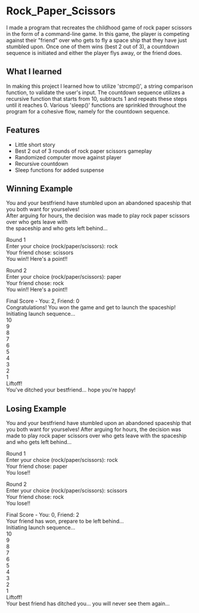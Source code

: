 # Rock_Paper_Scissors
I made a program that recreates the childhood game of rock paper scissors in the form of a command-line game. In this game, the player is competing against their "friend" over who gets to fly a space ship that they have just stumbled upon. Once one of them wins (best 2 out of 3), a countdown sequence is initiated and either the player flys away, or the friend does. 

## What I learned 
In making this project I learned how to utilize 'strcmp()', a string comparison function, to validate the user's input. The countdown sequence utilizes a recursive function that starts from 10, subtracts 1 and repeats these steps until it reaches 0. Various 'sleep()' functions are sprinkled throughout the program for a cohesive flow, namely for the countdown sequence.

## Features
- Little short story
- Best 2 out of 3 rounds of rock paper scissors gameplay
- Randomized computer move against player
- Recursive countdown
- Sleep functions for added suspense 

## Winning Example
You and your bestfriend have stumbled upon an abandoned spaceship that you both want for yourselves!<br>
After arguing for hours, the decision was made to play rock paper scissors over who gets leave with <br>
the spaceship and who gets left behind...<br>

Round 1<br>
Enter your choice (rock/paper/scissors): rock<br>
Your friend chose: scissors<br>
You win!! Here's a point!!<br>

Round 2<br>
Enter your choice (rock/paper/scissors): paper<br>
Your friend chose: rock<br>
You win!! Here's a point!!<br>

Final Score - You: 2, Friend: 0<br>
Congratulations! You won the game and get to launch the spaceship!<br>
Initiating launch sequence...<br>
10<br>
9<br>
8<br>
7<br>
6<br>
5<br>
4<br>
3<br>
2<br>
1<br>
Liftoff!<br>
You've ditched your bestfriend... hope you're happy!<br>

## Losing Example
You and your bestfriend have stumbled upon an abandoned spaceship that you both want for yourselves! 
After arguing for hours, the decision was made to play rock paper scissors over who gets leave with 
the spaceship and who gets left behind...

Round 1<br>
Enter your choice (rock/paper/scissors): rock<br>
Your friend chose: paper<br>
You lose!!<br>

Round 2<br>
Enter your choice (rock/paper/scissors): scissors<br>
Your friend chose: rock<br>
You lose!!<br>

Final Score - You: 0, Friend: 2<br>
Your friend has won, prepare to be left behind...<br>
Initiating launch sequence...<br>
10<br>
9<br>
8<br>
7<br>
6<br>
5<br>
4<br>
3<br>
2<br>
1<br>
Liftoff!<br>
Your best friend has ditched you... you will never see them again...<br>
